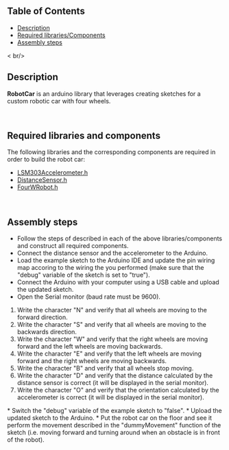 ## Table of Contents

  * [Description](#Description)
  * [Required libraries/Components](#RequiredLibrariesComponents)
  * [Assembly steps](#AssemblySteps)
  
  < br/>
  
## Description  <a id="Description"></a>

**RobotCar** is an arduino library that leverages creating sketches for a custom robotic car with four wheels.
  
 <br/>
  
## Required libraries and components <a id="RequiredLibrariesComponents"></a> 
The following libraries and the corresponding components are required in order to build the robot car:

* [LSM303Accelerometer.h](https://github.com/nkotzalas/LSM303Accelerometer)
* [DistanceSensor.h](https://github.com/nkotzalas/DistanceSensor)
* [FourWRobot.h](https://github.com/nkotzalas/FourWRobot)

 <br/>

## Assembly steps <a id="AssemblySteps"></a> 

* Follow the steps of described in each of the above libraries/components and construct all required components.
* Connect the distance sensor and the accelerometer to the Arduino.
* Load the example sketch to the Arduino IDE and update the pin wiring map accoring to the wiring the you performed (make sure that the "debug" variable of the sketch is set to "true").
* Connect the Arduino with your computer using a USB cable and upload the updated sketch.
* Open the Serial monitor (baud rate must be 9600). 
<ol>
	<li>Write the character "N" and verify that all wheels are moving to the forward direction.</li>
	<li>Write the character "S" and verify that all wheels are moving to the backwards direction.</li>
	<li>Write the character "W" and verify that the right wheels are moving forward and the left wheels are moving backwards.</li>
	<li>Write the character "E" and verify that the left wheels are moving forward and the right wheels are moving backwards.</li>
	<li>Write the character "B" and verify that all wheels stop moving.</li>
	<li>Write the character "D" and verify that the distance calculated by the distance sensor is correct (it will be displayed in the serial monitor).</li>
	<li>Write the character "O" and verify that the orientation calculated by the accelerometer is correct (it will be displayed in the serial monitor).</li>
</ol>
* Switch the "debug" variable of the example sketch to "false".
* Upload the updated sketch to the Arduino.
* Put the robot car on the floor and see it perform the movement described in the "dummyMovement" function of the sketch (i.e. moving forward and turning around when an obstacle is in front of the robot).
